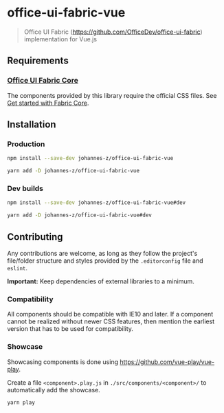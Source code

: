 # office-ui-fabric-vue

> Office UI Fabric (https://github.com/OfficeDev/office-ui-fabric)
> implementation for Vue.js

## Requirements

### [Office UI Fabric Core](https://github.com/OfficeDev/office-ui-fabric-core)

The components provided by this library require the official CSS files. See [Get
started with Fabric Core](https://developer.microsoft.com/en-us/fabric#/get-started).

## Installation

### Production

```sh
npm install --save-dev johannes-z/office-ui-fabric-vue
```

```sh
yarn add -D johannes-z/office-ui-fabric-vue
```

### Dev builds

```sh
npm install --save-dev johannes-z/office-ui-fabric-vue#dev
```

```sh
yarn add -D johannes-z/office-ui-fabric-vue#dev
```

## Contributing

Any contributions are welcome, as long as they follow the project's file/folder
structure and styles provided by the `.editorconfig` file and `eslint`.

**Important:** Keep dependencies of external libraries to a minimum.

### Compatibility

All components should be compatible with IE10 and later. If a component cannot
be realized without newer CSS features, then mention the earliest version that
has to be used for compatibility.

### Showcase

Showcasing components is done using https://github.com/vue-play/vue-play.

Create a file `<component>.play.js` in `./src/components/<component>/` to
automatically add the showcase.

```sh
yarn play
```
